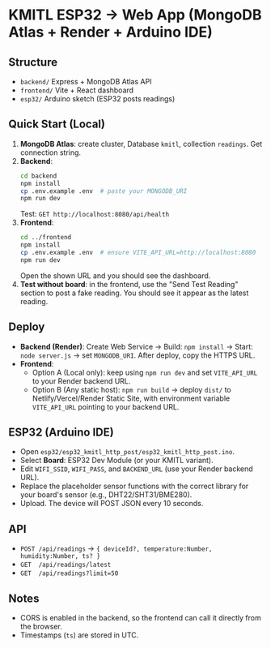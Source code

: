 # KMITL ESP32 → Web App (MongoDB Atlas + Render + Arduino IDE)

## Structure
- `backend/` Express + MongoDB Atlas API
- `frontend/` Vite + React dashboard
- `esp32/` Arduino sketch (ESP32 posts readings)

## Quick Start (Local)
1) **MongoDB Atlas**: create cluster, Database `kmitl`, collection `readings`. Get connection string.
2) **Backend**:
   ```bash
   cd backend
   npm install
   cp .env.example .env  # paste your MONGODB_URI
   npm run dev
   ```
   Test: `GET http://localhost:8080/api/health`
3) **Frontend**:
   ```bash
   cd ../frontend
   npm install
   cp .env.example .env  # ensure VITE_API_URL=http://localhost:8080
   npm run dev
   ```
   Open the shown URL and you should see the dashboard.
4) **Test without board**: in the frontend, use the "Send Test Reading" section to post a fake reading. You should see it appear as the latest reading.

## Deploy
- **Backend (Render)**: Create Web Service → Build: `npm install` → Start: `node server.js` → set `MONGODB_URI`. After deploy, copy the HTTPS URL.
- **Frontend**:
  - Option A (Local only): keep using `npm run dev` and set `VITE_API_URL` to your Render backend URL.
  - Option B (Any static host): `npm run build` → deploy `dist/` to Netlify/Vercel/Render Static Site, with environment variable `VITE_API_URL` pointing to your backend URL.

## ESP32 (Arduino IDE)
- Open `esp32/esp32_kmitl_http_post/esp32_kmitl_http_post.ino`.
- Select **Board**: ESP32 Dev Module (or your KMITL variant).
- Edit `WIFI_SSID`, `WIFI_PASS`, and `BACKEND_URL` (use your Render backend URL).
- Replace the placeholder sensor functions with the correct library for your board's sensor (e.g., DHT22/SHT31/BME280).
- Upload. The device will POST JSON every 10 seconds.

## API
- `POST /api/readings` → `{ deviceId?, temperature:Number, humidity:Number, ts? }`
- `GET  /api/readings/latest`
- `GET  /api/readings?limit=50`

## Notes
- CORS is enabled in the backend, so the frontend can call it directly from the browser.
- Timestamps (`ts`) are stored in UTC.
